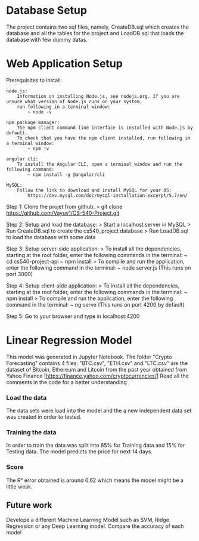 # Database Setup

The project contains two sql files, namely, CreateDB.sql which creates the database and all the tables for the project and LoadDB.sql that loads the database with few dummy datas.

# Web Application Setup


Prerequisites to install:

	node.js:
		Information on installing Node.js, see nodejs.org. If you are unsure what version of Node.js runs on your system,
		run following in a terminal window:
			~ node -v
	
	npm package manager:
		The npm client command line interface is installed with Node.js by default.
		To check that you have the npm client installed, run following in a terminal window:
			~ npm -v

	angular cli:
		To install the Angular CLI, open a terminal window and run the following command:
			~ npm install -g @angular/cli

	MySQL:
		Follow the link to download and install MySQL for your OS:
			https://dev.mysql.com/doc/mysql-installation-excerpt/5.7/en/

Step 1: Clone the projet from github.
	> git clone https://github.com/Vayuv1/CS-540-Project.git

Step 2: Setup and load the database:
	> Start a localhost server in MySQL
	> Run CreateDB.sql to create the cs540_project database
	> Run LoadDB.sql to load the database with some data

Step 3: Setup server-side application:
	> To install all the dependencies, starting at the root folder, enter the following commands in the terminal:
		~ cd cs540-project-api
		~ npm install
	> To compile and run the application, enter the following command in the terminal:
		~ node server.js (This runs on port 3000)

Step 4: Setup client-side application:
	> To install all the dependencies, starting at the root folder, enter the following commands in the terminal:
		~ npm install
	> To compile and run the application, enter the following command in the terminal:
		~ ng serve (This runs on port 4200 by default)

Step 5: Go to your browser and type in localhost:4200


# Linear Regression Model

This model was generated in Jupyter Notebook. 
The folder "Crypto Forecasting" contains 4 files:
"BTC.csv", "ETH.csv" and "LTC.csv" are the dataset of Bitcoin, Ethereum and Litcoin from the past year obtained from Yahoo Finance [https://finance.yahoo.com/cryptocurrencies/]
Read all the comments in the code for a better understanding 

### Load the data
The data sets were load into the model and the a new independent data set was created in order to tested.

### Training the data

In order to train the data was split into 85% for Training data and 15% for Testing data.
The model predicts the price for next 14 days.

### Score
The R² error obtained is around 0.62 which means the model might be a little weak.

## Future work
Develope a different Machine Learning Model such as SVM, Ridge Regression or any Deep Learning model. 
Compare the accuracy of each model


